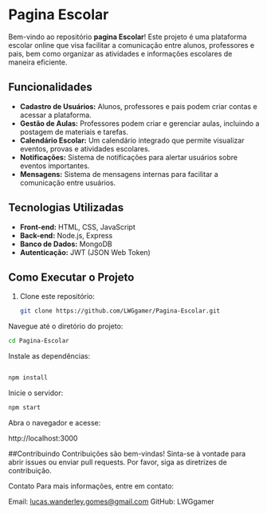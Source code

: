 # Pagina Escolar

Bem-vindo ao repositório **pagina Escolar**! Este projeto é uma plataforma escolar online que visa facilitar a comunicação entre alunos, professores e pais, bem como organizar as atividades e informações escolares de maneira eficiente.

## Funcionalidades

- **Cadastro de Usuários:** Alunos, professores e pais podem criar contas e acessar a plataforma.
- **Gestão de Aulas:** Professores podem criar e gerenciar aulas, incluindo a postagem de materiais e tarefas.
- **Calendário Escolar:** Um calendário integrado que permite visualizar eventos, provas e atividades escolares.
- **Notificações:** Sistema de notificações para alertar usuários sobre eventos importantes.
- **Mensagens:** Sistema de mensagens internas para facilitar a comunicação entre usuários.

## Tecnologias Utilizadas

- **Front-end:** HTML, CSS, JavaScript
- **Back-end:** Node.js, Express
- **Banco de Dados:** MongoDB
- **Autenticação:** JWT (JSON Web Token)

## Como Executar o Projeto

1. Clone este repositório:
   ```bash
   git clone https://github.com/LWGgamer/Pagina-Escolar.git
Navegue até o diretório do projeto:
```bash
cd Pagina-Escolar
```
Instale as dependências:
```bash

npm install
```
Inicie o servidor:
```bash
npm start
```
Abra o navegador e acesse:

http://localhost:3000

##Contribuindo
Contribuições são bem-vindas! Sinta-se à vontade para abrir issues ou enviar pull requests. Por favor, siga as diretrizes de contribuição.

Contato
Para mais informações, entre em contato:

Email: lucas.wanderley.gomes@gmail.com
GitHub: LWGgamer

